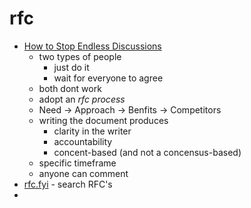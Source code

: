 rfc
===

* [How to Stop Endless Discussions](https://candost.blog/how-to-stop-endless-discussions/)
    * two types of people
        * just do it
        * wait for everyone to agree
    * both dont work
    * adopt an _rfc process_
    * Need -> Approach -> Benfits -> Competitors
    * writing the document produces
        * clarity in the writer
        * accountability
        * concent-based (and not a concensus-based)
    * specific timeframe
    * anyone can comment
* [rfc.fyi](https://rfc.fyi/) - search RFC's
* 